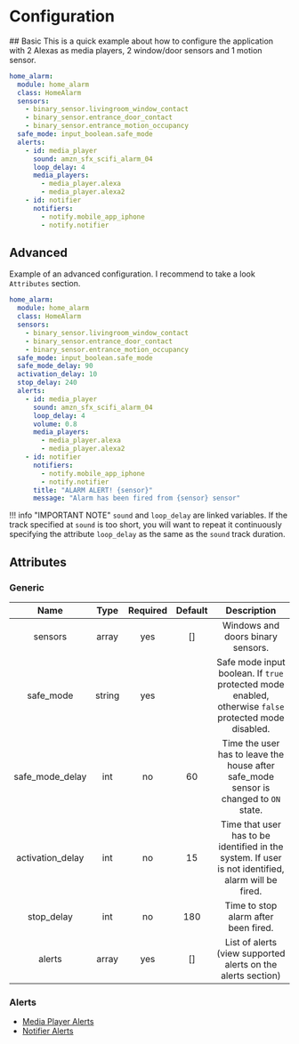 # Configuration

## Basic
This is a quick example about how to configure the application with 2 Alexas as media players, 2 window/door sensors and 1 motion sensor.

```yaml
home_alarm:
  module: home_alarm
  class: HomeAlarm
  sensors:
    - binary_sensor.livingroom_window_contact
    - binary_sensor.entrance_door_contact
    - binary_sensor.entrance_motion_occupancy
  safe_mode: input_boolean.safe_mode
  alerts:
    - id: media_player
      sound: amzn_sfx_scifi_alarm_04
      loop_delay: 4
      media_players: 
        - media_player.alexa
        - media_player.alexa2
    - id: notifier
      notifiers:
        - notify.mobile_app_iphone
        - notify.notifier
```

## Advanced
Example of an advanced configuration. I recommend to take a look `Attributes` section.

```yaml
home_alarm:
  module: home_alarm
  class: HomeAlarm
  sensors:
    - binary_sensor.livingroom_window_contact
    - binary_sensor.entrance_door_contact
    - binary_sensor.entrance_motion_occupancy
  safe_mode: input_boolean.safe_mode
  safe_mode_delay: 90
  activation_delay: 10
  stop_delay: 240
  alerts:
    - id: media_player
      sound: amzn_sfx_scifi_alarm_04
      loop_delay: 4
      volume: 0.8
      media_players: 
        - media_player.alexa
        - media_player.alexa2
    - id: notifier
      notifiers:
        - notify.mobile_app_iphone
        - notify.notifier
      title: "ALARM ALERT! {sensor}"
      message: "Alarm has been fired from {sensor} sensor"
```

!!! info "IMPORTANT NOTE"
    `sound` and `loop_delay` are linked variables. If the track specified at `sound` is too short, you will want to repeat it continuously specifying the attribute `loop_delay` as the same as the `sound` track duration.

## Attributes
### Generic
 Name | Type | Required | Default | Description
:----:|:----:|:--------:|:-------:|:-----------:
sensors | array | yes | [] | Windows and doors binary sensors.
safe_mode | string | yes |  | Safe mode input boolean. If `true` protected mode enabled, otherwise `false` protected mode disabled.
safe_mode_delay | int | no | 60 | Time the user has to leave the house after safe_mode sensor is changed to `ON` state.
activation_delay | int | no | 15 | Time that user has to be identified in the system. If user is not identified, alarm will be fired.
stop_delay | int | no | 180 | Time to stop alarm after been fired.
alerts | array | yes | [] | List of alerts (view supported alerts on the alerts section)

### Alerts

 * [Media Player Alerts](../alerts/media_player.md)
 * [Notifier Alerts](../alerts/notifier.md)

